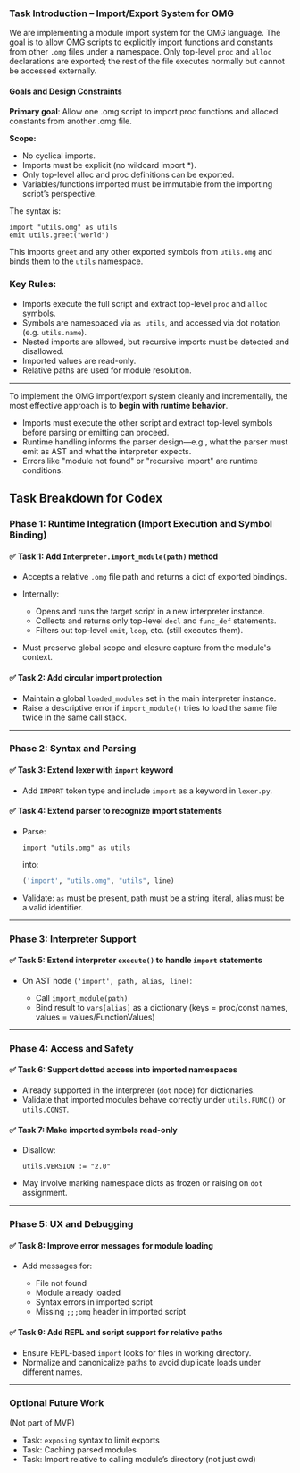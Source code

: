 ### **Task Introduction – Import/Export System for OMG**

We are implementing a module import system for the OMG language. The goal is to allow OMG scripts to explicitly import functions and constants from other `.omg` files under a namespace. Only top-level `proc` and `alloc` declarations are exported; the rest of the file executes normally but cannot be accessed externally.

#### Goals and Design Constraints

**Primary goal**: Allow one .omg script to import proc functions and alloced constants from another .omg file.

**Scope:**

- No cyclical imports.
- Imports must be explicit (no wildcard import *).
- Only top-level alloc and proc definitions can be exported.
- Variables/functions imported must be immutable from the importing script’s perspective.

The syntax is:

```omg
import "utils.omg" as utils
emit utils.greet("world")
```

This imports `greet` and any other exported symbols from `utils.omg` and binds them to the `utils` namespace.

### Key Rules:

* Imports execute the full script and extract top-level `proc` and `alloc` symbols.
* Symbols are namespaced via `as utils`, and accessed via dot notation (e.g. `utils.name`).
* Nested imports are allowed, but recursive imports must be detected and disallowed.
* Imported values are read-only.
* Relative paths are used for module resolution.

---


To implement the OMG import/export system cleanly and incrementally, the most effective approach is to **begin with runtime behavior**.

* Imports must execute the other script and extract top-level symbols before parsing or emitting can proceed.
* Runtime handling informs the parser design—e.g., what the parser must emit as AST and what the interpreter expects.
* Errors like "module not found" or "recursive import" are runtime conditions.


## **Task Breakdown for Codex**

### **Phase 1: Runtime Integration (Import Execution and Symbol Binding)**

#### ✅ Task 1: Add `Interpreter.import_module(path)` method

* Accepts a relative `.omg` file path and returns a dict of exported bindings.
* Internally:

  * Opens and runs the target script in a new interpreter instance.
  * Collects and returns only top-level `decl` and `func_def` statements.
  * Filters out top-level `emit`, `loop`, etc. (still executes them).
* Must preserve global scope and closure capture from the module's context.

#### ✅ Task 2: Add circular import protection

* Maintain a global `loaded_modules` set in the main interpreter instance.
* Raise a descriptive error if `import_module()` tries to load the same file twice in the same call stack.

---

### **Phase 2: Syntax and Parsing**

#### ✅ Task 3: Extend lexer with `import` keyword

* Add `IMPORT` token type and include `import` as a keyword in `lexer.py`.

#### ✅ Task 4: Extend parser to recognize import statements

* Parse:

  ```omg
  import "utils.omg" as utils
  ```

  into:

  ```python
  ('import', "utils.omg", "utils", line)
  ```
* Validate: `as` must be present, path must be a string literal, alias must be a valid identifier.

---

### **Phase 3: Interpreter Support**

#### ✅ Task 5: Extend interpreter `execute()` to handle `import` statements

* On AST node `('import', path, alias, line)`:

  * Call `import_module(path)`
  * Bind result to `vars[alias]` as a dictionary (keys = proc/const names, values = values/FunctionValues)

---

### **Phase 4: Access and Safety**

#### ✅ Task 6: Support dotted access into imported namespaces

* Already supported in the interpreter (`dot` node) for dictionaries.
* Validate that imported modules behave correctly under `utils.FUNC()` or `utils.CONST`.

#### ✅ Task 7: Make imported symbols read-only

* Disallow:

  ```omg
  utils.VERSION := "2.0"
  ```
* May involve marking namespace dicts as frozen or raising on `dot` assignment.

---

### **Phase 5: UX and Debugging**

#### ✅ Task 8: Improve error messages for module loading

* Add messages for:

  * File not found
  * Module already loaded
  * Syntax errors in imported script
  * Missing `;;;omg` header in imported script

#### ✅ Task 9: Add REPL and script support for relative paths

* Ensure REPL-based `import` looks for files in working directory.
* Normalize and canonicalize paths to avoid duplicate loads under different names.

---

### **Optional Future Work**

(Not part of MVP)

* Task: `exposing` syntax to limit exports
* Task: Caching parsed modules
* Task: Import relative to calling module’s directory (not just cwd)
